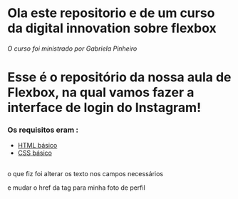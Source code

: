 # Ola este repositorio e de um curso da digital innovation sobre flexbox

###### O curso foi ministrado por Gabriela Pinheiro

# Esse é o repositório da nossa aula de Flexbox, na qual vamos fazer a interface de login do Instagram! 

### Os requisitos eram :

* [HTML básico](https://www.w3schools.com/html/)
* [CSS básico](https://developer.mozilla.org/pt-BR/docs/Web/CSS)

## 

o que fiz foi alterar os texto nos campos necessários

e mudar o href da tag <a>  para minha foto de perfil

